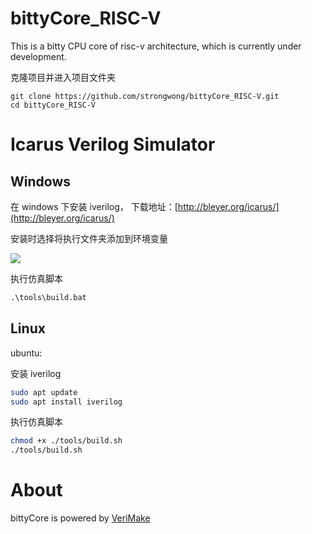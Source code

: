 # bittyCore_RISC-V
This is a bitty CPU core of risc-v architecture, which is currently under development.

克隆项目并进入项目文件夹

```git
git clone https://github.com/strongwong/bittyCore_RISC-V.git
cd bittyCore_RISC-V
```

# Icarus Verilog Simulator

## Windows

在 windows 下安装 iverilog， 下载地址：[http://bleyer.org/icarus/](http://bleyer.org/icarus/)

安装时选择将执行文件夹添加到环境变量

![](https://s1.ax1x.com/2020/05/04/Y9OIVU.png)

执行仿真脚本
```cmd
.\tools\build.bat
```

## Linux

ubuntu:

安装 iverilog
```bash
sudo apt update
sudo apt install iverilog
```

执行仿真脚本
```bash
chmod +x ./tools/build.sh
./tools/build.sh
```

# About

bittyCore is powered by [VeriMake](https://verimake.com/)
